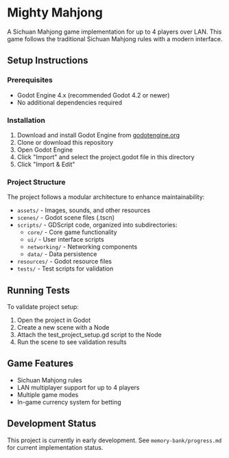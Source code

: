 # Mighty Mahjong

A Sichuan Mahjong game implementation for up to 4 players over LAN. This game follows the traditional Sichuan Mahjong rules with a modern interface.

## Setup Instructions

### Prerequisites
- Godot Engine 4.x (recommended Godot 4.2 or newer)
- No additional dependencies required

### Installation
1. Download and install Godot Engine from [godotengine.org](https://godotengine.org/download)
2. Clone or download this repository
3. Open Godot Engine
4. Click "Import" and select the project.godot file in this directory
5. Click "Import & Edit"

### Project Structure
The project follows a modular architecture to enhance maintainability:
- `assets/` - Images, sounds, and other resources
- `scenes/` - Godot scene files (.tscn)
- `scripts/` - GDScript code, organized into subdirectories:
  - `core/` - Core game functionality
  - `ui/` - User interface scripts
  - `networking/` - Networking components
  - `data/` - Data persistence
- `resources/` - Godot resource files
- `tests/` - Test scripts for validation

## Running Tests
To validate project setup:
1. Open the project in Godot
2. Create a new scene with a Node
3. Attach the test_project_setup.gd script to the Node
4. Run the scene to see validation results

## Game Features
- Sichuan Mahjong rules
- LAN multiplayer support for up to 4 players
- Multiple game modes
- In-game currency system for betting

## Development Status
This project is currently in early development. See `memory-bank/progress.md` for current implementation status.
